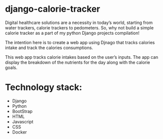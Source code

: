 # django-calorie-tracker
Digital healthcare solutions are a necessity in today’s world, starting from water trackers, calorie trackers to pedometers. So, why not build a simple calorie tracker as a part of my python Django projects compilation!

The intention here is to create a web app using Djnago that tracks calories intake and track the calories consumptions. 

This web app tracks calorie intakes based on the user’s inputs. The app can display the breakdown of the nutrients for the day along with the calorie goals.


# Technology stack:
- Django
- Python 
- BootStrap
- HTML
- Javascript
- CSS
- Docker
